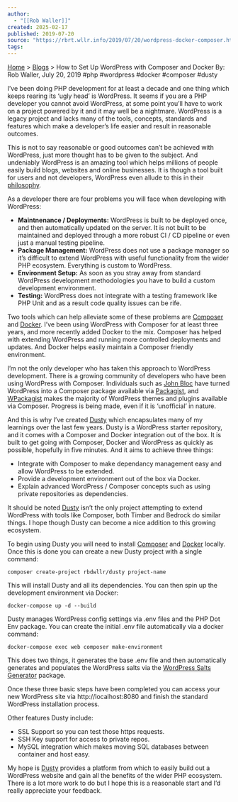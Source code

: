 ```yaml
---
author:
  - "[[Rob Waller]]"
created: 2025-02-17
published: 2019-07-20
source: "https://rbrt.wllr.info/2019/07/20/wordpress-docker-composer.html"
tags:
---
```

[Home](https://rbrt.wllr.info/) > [Blogs](https://rbrt.wllr.info/blog.html) > How to Set Up WordPress with Composer and Docker By: Rob Waller, July 20, 2019 #php #wordpress #docker #composer #dusty

I’ve been doing PHP development for at least a decade and one thing which keeps rearing its ‘ugly head’ is WordPress. It seems if you are a PHP developer you cannot avoid WordPress, at some point you’ll have to work on a project powered by it and it may well be a nightmare. WordPress is a legacy project and lacks many of the tools, concepts, standards and features which make a developer’s life easier and result in reasonable outcomes.

This is not to say reasonable or good outcomes can’t be achieved with WordPress, just more thought has to be given to the subject. And undeniably WordPress is an amazing tool which helps millions of people easily build blogs, websites and online businesses. It is though a tool built for users and not developers, WordPress even allude to this in their [philosophy](https://wordpress.org/about/philosophy/).

As a developer there are four problems you will face when developing with WordPress:

- **Maintnenance / Deployments:** WordPress is built to be deployed once, and then automatically updated on the server. It is not built to be maintained and deployed through a more robust CI / CD pipeline or even just a manual testing pipeline.
- **Package Management:** WordPress does not use a package manager so it’s difficult to extend WordPress with useful functionality from the wider PHP ecosystem. Everything is custom to WordPress.
- **Environment Setup:** As soon as you stray away from standard WordPress development methodologies you have to build a custom development environment.
- **Testing:** WordPress does not integrate with a testing framework like PHP Unit and as a result code quality issues can be rife.

Two tools which can help alleviate some of these problems are [Composer](https://getcomposer.org/) and [Docker](https://www.docker.com/). I’ve been using WordPress with Composer for at least three years, and more recently added Docker to the mix. Composer has helped with extending WordPress and running more controlled deployments and updates. And Docker helps easily maintain a Composer friendly environment.

I’m not the only developer who has taken this approach to WordPress development. There is a growing community of developers who have been using WordPress with Composer. Individuals such as [John Bloc](https://github.com/johnpbloch/wordpress-core) have turned WordPress into a Composer package available via [Packagist](https://packagist.org/), and [WPackagist](https://wpackagist.org/) makes the majority of WordPress themes and plugins available via Composer. Progress is being made, even if it is ‘unofficial’ in nature.

And this is why I’ve created [Dusty](https://github.com/RobDWaller/dusty) which encapsulates many of my learnings over the last few years. Dusty is a WordPress starter repository, and it comes with a Composer and Docker integration out of the box. It is built to get going with Composer, Docker and WordPress as quickly as possible, hopefully in five minutes. And it aims to achieve three things:

- Integrate with Composer to make dependancy management easy and allow WordPress to be extended.
- Provide a development environment out of the box via Docker.
- Explain advanced WordPress / Composer concepts such as using private repositories as dependencies.

It should be noted [Dusty](https://github.com/RobDWaller/dusty) isn’t the only project attempting to extend WordPress with tools like Composer, both Timber and Bedrock do similar things. I hope though Dusty can become a nice addition to this growing ecosystem.

To begin using Dusty you will need to install [Composer](https://getcomposer.org/) and [Docker](https://www.docker.com/) locally. Once this is done you can create a new Dusty project with a single command:

```plaintext
composer create-project rbdwllr/dusty project-name
```

This will install Dusty and all its dependencies. You can then spin up the development environment via Docker:

```plaintext
docker-compose up -d --build
```

Dusty manages WordPress config settings via .env files and the PHP Dot Env package. You can create the initial .env file automatically via a docker command:

```plaintext
docker-compose exec web composer make-environment
```

This does two things, it generates the base .env file and then automatically generates and populates the WordPress salts via the [WordPress Salts Generator](https://github.com/RobDWaller/wordpress-salts-generator) package.

Once these three basic steps have been completed you can access your new WordPress site via http://localhost:8080 and finish the standard WordPress installation process.

Other features Dusty include:

- SSL Support so you can test those https requests.
- SSH Key support for access to private repos.
- MySQL integration which makes moving SQL databases between container and host easy.

My hope is [Dusty](https://github.com/RobDWaller/dusty) provides a platform from which to easily build out a WordPress website and gain all the benefits of the wider PHP ecosystem. There is a lot more work to do but I hope this is a reasonable start and I’d really appreciate your feedback.